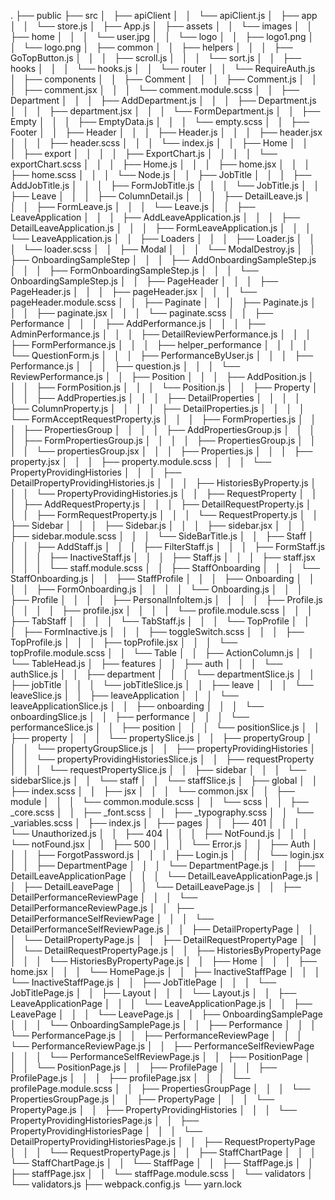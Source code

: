 .
├── public
├── src
│   ├── apiClient
│   │   └── apiClient.js
│   ├── app
│   │   └── store.js
│   ├── App.js
│   ├── assets
│   │   └── images
│   │   ├── home
│   │   │   └── user.jpg
│   │   └── logo
│   │   ├── logo1.png
│   │   └── logo.png
│   ├── common
│   │   ├── helpers
│   │   │   ├── GoTopButton.js
│   │   │   ├── scroll.js
│   │   │   └── sort.js
│   │   ├── hooks
│   │   │   └── hooks.js
│   │   └── router
│   │   └── RequireAuth.js
│   ├── components
│   │   ├── Comment
│   │   │   ├── Comment.js
│   │   │   ├── comment.jsx
│   │   │   └── comment.module.scss
│   │   ├── Department
│   │   │   ├── AddDepartment.js
│   │   │   ├── Department.js
│   │   │   ├── department.jsx
│   │   │   └── FormDepartment.js
│   │   ├── Empty
│   │   │   ├── EmptyData.js
│   │   │   └── empty.scss
│   │   ├── Footer
│   │   ├── Header
│   │   │   ├── Header.js
│   │   │   ├── header.jsx
│   │   │   ├── header.scss
│   │   │   └── index.js
│   │   ├── Home
│   │   │   ├── export
│   │   │   │   ├── ExportChart.js
│   │   │   │   └── exportChart.scss
│   │   │   ├── Home.js
│   │   │   ├── home.jsx
│   │   │   ├── home.scss
│   │   │   └── Node.js
│   │   ├── JobTitle
│   │   │   ├── AddJobTitle.js
│   │   │   ├── FormJobTitle.js
│   │   │   └── JobTitle.js
│   │   ├── Leave
│   │   │   ├── ColumnDetail.js
│   │   │   ├── DetailLeave.js
│   │   │   ├── FormLeave.js
│   │   │   └── Leave.js
│   │   ├── LeaveApplication
│   │   │   ├── AddLeaveApplication.js
│   │   │   ├── DetailLeaveApplication.js
│   │   │   ├── FormLeaveApplication.js
│   │   │   └── LeaveApplication.js
│   │   ├── Loaders
│   │   │   ├── Loader.js
│   │   │   └── loader.scss
│   │   ├── Modal
│   │   │   └── ModalDestroy.js
│   │   ├── OnboardingSampleStep
│   │   │   ├── AddOnboardingSampleStep.js
│   │   │   ├── FormOnboardingSampleStep.js
│   │   │   └── OnboardingSampleStep.js
│   │   ├── PageHeader
│   │   │   ├── PageHeader.js
│   │   │   ├── pageHeader.jsx
│   │   │   └── pageHeader.module.scss
│   │   ├── Paginate
│   │   │   ├── Paginate.js
│   │   │   ├── paginate.jsx
│   │   │   └── paginate.scss
│   │   ├── Performance
│   │   │   ├── AddPerformance.js
│   │   │   ├── AdminPerformance.js
│   │   │   ├── DetailReviewPerformance.js
│   │   │   ├── FormPerformance.js
│   │   │   ├── helper_performance
│   │   │   │   └── QuestionForm.js
│   │   │   ├── PerformanceByUser.js
│   │   │   ├── Performance.js
│   │   │   ├── question.js
│   │   │   └── ReviewPerformance.js
│   │   ├── Position
│   │   │   ├── AddPosition.js
│   │   │   ├── FormPosition.js
│   │   │   └── Position.js
│   │   ├── Property
│   │   │   ├── AddProperties.js
│   │   │   ├── DetailProperties
│   │   │   │   ├── ColumnProperty.js
│   │   │   │   ├── DetailProperties.js
│   │   │   │   └── FormAcceptRequestProperty.js
│   │   │   ├── FormProperties.js
│   │   │   ├── PropertiesGroup
│   │   │   │   ├── AddPropertiesGroup.js
│   │   │   │   ├── FormPropertiesGroup.js
│   │   │   │   ├── PropertiesGroup.js
│   │   │   │   └── propertiesGroup.jsx
│   │   │   ├── Properties.js
│   │   │   ├── property.jsx
│   │   │   ├── property.module.scss
│   │   │   └── PropertyProvidingHistories
│   │   │   ├── DetailPropertyProvidingHistories.js
│   │   │   ├── HistoriesByProperty.js
│   │   │   └── PropertyProvidingHistories.js
│   │   ├── RequestProperty
│   │   │   ├── AddRequestProperty.js
│   │   │   ├── DetailRequestProperty.js
│   │   │   ├── FormRequestProperty.js
│   │   │   └── RequestProperty.js
│   │   ├── Sidebar
│   │   │   ├── Sidebar.js
│   │   │   ├── sidebar.jsx
│   │   │   ├── sidebar.module.scss
│   │   │   └── SideBarTitle.js
│   │   ├── Staff
│   │   │   ├── AddStaff.js
│   │   │   ├── FilterStaff.js
│   │   │   ├── FormStaff.js
│   │   │   ├── InactiveStaff.js
│   │   │   ├── Staff.js
│   │   │   ├── staff.jsx
│   │   │   └── staff.module.scss
│   │   ├── StaffOnboarding
│   │   │   └── StaffOnboarding.js
│   │   ├── StaffProfile
│   │   │   ├── Onboarding
│   │   │   │   ├── FormOnboarding.js
│   │   │   │   └── Onboarding.js
│   │   │   ├── Profile
│   │   │   │   ├── PersonalInfoItem.js
│   │   │   │   ├── Profile.js
│   │   │   │   ├── profile.jsx
│   │   │   │   └── profile.module.scss
│   │   │   ├── TabStaff
│   │   │   │   └── TabStaff.js
│   │   │   └── TopProfile
│   │   │   ├── FormInactive.js
│   │   │   ├── toggleSwitch.scss
│   │   │   ├── TopProfile.js
│   │   │   ├── topProfile.jsx
│   │   │   └── topProfile.module.scss
│   │   └── Table
│   │   ├── ActionColumn.js
│   │   └── TableHead.js
│   ├── features
│   │   ├── auth
│   │   │   └── authSlice.js
│   │   ├── department
│   │   │   └── departmentSlice.js
│   │   ├── jobTitle
│   │   │   └── jobTitleSlice.js
│   │   ├── leave
│   │   │   └── leaveSlice.js
│   │   ├── leaveApplication
│   │   │   └── leaveApplicationSlice.js
│   │   ├── onboarding
│   │   │   └── onboardingSlice.js
│   │   ├── performance
│   │   │   └── performanceSlice.js
│   │   ├── position
│   │   │   └── positionSlice.js
│   │   ├── property
│   │   │   └── propertySlice.js
│   │   ├── propertyGroup
│   │   │   └── propertyGroupSlice.js
│   │   ├── propertyProvidingHistories
│   │   │   └── propertyProvidingHistoriesSlice.js
│   │   ├── requestProperty
│   │   │   └── requestPropertySlice.js
│   │   ├── sidebar
│   │   │   └── sidebarSlice.js
│   │   └── staff
│   │   └── staffSlice.js
│   ├── global
│   │   ├── index.scss
│   │   ├── jsx
│   │   │   └── common.jsx
│   │   ├── module
│   │   │   └── common.module.scss
│   │   └── scss
│   │   ├── \_core.scss
│   │   ├── \_font.scss
│   │   ├── \_typography.scss
│   │   └── \_variables.scss
│   ├── index.js
│   ├── pages
│   │   ├── 401
│   │   │   └── Unauthorized.js
│   │   ├── 404
│   │   │   ├── NotFound.js
│   │   │   └── notFound.jsx
│   │   ├── 500
│   │   │   └── Error.js
│   │   ├── Auth
│   │   │   ├── ForgotPassword.js
│   │   │   ├── Login.js
│   │   │   └── login.jsx
│   │   ├── DepartmentPage
│   │   │   └── DepartmentPage.js
│   │   ├── DetailLeaveApplicationPage
│   │   │   └── DetailLeaveApplicationPage.js
│   │   ├── DetailLeavePage
│   │   │   └── DetailLeavePage.js
│   │   ├── DetailPerformanceReviewPage
│   │   │   └── DetailPerformanceReviewPage.js
│   │   ├── DetailPerformanceSelfReviewPage
│   │   │   └── DetailPerformanceSelfReviewPage.js
│   │   ├── DetailPropertyPage
│   │   │   └── DetailPropertyPage.js
│   │   ├── DetailRequestPropertyPage
│   │   │   └── DetailRequestPropertyPage.js
│   │   ├── HistoriesByPropertyPage
│   │   │   └── HistoriesByPropertyPage.js
│   │   ├── Home
│   │   │   ├── home.jsx
│   │   │   └── HomePage.js
│   │   ├── InactiveStaffPage
│   │   │   └── InactiveStaffPage.js
│   │   ├── JobTitlePage
│   │   │   └── JobTitlePage.js
│   │   ├── Layout
│   │   │   └── Layout.js
│   │   ├── LeaveApplicationPage
│   │   │   └── LeaveApplicationPage.js
│   │   ├── LeavePage
│   │   │   └── LeavePage.js
│   │   ├── OnboardingSamplePage
│   │   │   └── OnboardingSamplePage.js
│   │   ├── Performance
│   │   │   └── PerformancePage.js
│   │   ├── PerformanceReviewPage
│   │   │   └── PerformanceReviewPage.js
│   │   ├── PerformanceSelfReviewPage
│   │   │   └── PerformanceSelfReviewPage.js
│   │   ├── PositionPage
│   │   │   └── PositionPage.js
│   │   ├── ProfilePage
│   │   │   ├── ProfilePage.js
│   │   │   ├── profilePage.jsx
│   │   │   └── profilePage.module.scss
│   │   ├── PropertiesGroupPage
│   │   │   └── PropertiesGroupPage.js
│   │   ├── PropertyPage
│   │   │   └── PropertyPage.js
│   │   ├── PropertyProvidingHistories
│   │   │   └── PropertyProvidingHistoriesPage.js
│   │   ├── PropertyProvidingHistoriesPage
│   │   │   └── DetailPropertyProvidingHistoriesPage.js
│   │   ├── RequestPropertyPage
│   │   │   └── RequestPropertyPage.js
│   │   ├── StaffChartPage
│   │   │   └── StaffChartPage.js
│   │   └── StaffPage
│   │   ├── StaffPage.js
│   │   ├── staffPage.jsx
│   │   └── staffPage.module.scss
│   └── validators
│   └── validators.js
├── webpack.config.js
└── yarn.lock
